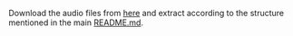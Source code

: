 Download the audio files from [here](https://drive.google.com/file/d/1Oz_c0acc7wr7ljK6UVskSyFaPcE3ltIn/view?usp=share_link) and extract according to the structure mentioned in the main [README.md](https://github.com/Abhiram4572/Audiopedia/blob/main/README.md).